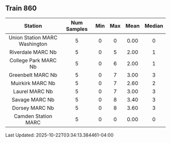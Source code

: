 ## Train 860

| Station | Num Samples | Min | Max | Mean | Median |
| :-----: | :---------: | :-: | :-: | :--: | :----: |
| Union Station MARC Washington | 5 | 0 | 0 | 0.00 | 0 |
| Riverdale MARC Nb | 5 | 0 | 5 | 2.00 | 1 |
| College Park MARC Nb | 5 | 0 | 6 | 2.00 | 1 |
| Greenbelt MARC Nb | 5 | 0 | 7 | 3.00 | 3 |
| Muirkirk MARC Nb | 5 | 0 | 7 | 2.60 | 2 |
| Laurel MARC Nb | 5 | 0 | 7 | 3.00 | 3 |
| Savage MARC Nb | 5 | 0 | 8 | 3.40 | 3 |
| Dorsey MARC Nb | 5 | 0 | 8 | 3.60 | 3 |
| Camden Station MARC | 5 | 0 | 0 | 0.00 | 0 |


Last Updated: 2025-10-22T03:34:13.384461-04:00
